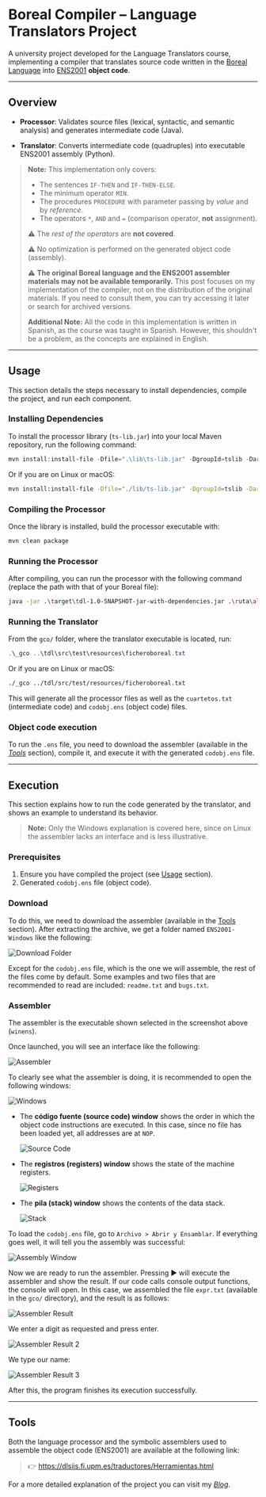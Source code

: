 # Boreal Compiler – Language Translators Project

A university project developed for the Language Translators course, implementing a compiler that translates source code written in the [Boreal Language](https://dlsiis.fi.upm.es/traductores/IntroBoreal.html) into [ENS2001](https://dlsiis.fi.upm.es/traductores/Documentos/ENS2001.pdf) **object code**.

---

## Overview

- **Processor**: Validates source files (lexical, syntactic, and semantic analysis) and generates intermediate code (Java).

- **Translator**: Converts intermediate code (quadruples) into executable ENS2001 assembly (Python).

> **Note:** This implementation only covers:
>
> - The sentences ``IF-THEN`` and ``IF-THEN-ELSE``.
> - The minimum operator ``MIN``.
> - The procedures ``PROCEDURE`` with parameter passing by *value* and by *reference*.
> - The operators ``*``, ``AND`` and ``=`` (comparison operator, **not** assignment).
>
>⚠️ The *rest of the operators* are **not covered**.
>
>⚠️ No optimization is performed on the generated object code (assembly).
>
>⚠️ **The original Boreal language and the ENS2001 assembler materials may not be available temporarily.**
>This post focuses on my implementation of the compiler, not on the distribution of the original materials. If you need to consult them, you can try accessing it later or search for archived versions.
>
> **Additional Note:** All the code in this implementation is written in Spanish, as the course was taught in Spanish. However, this shouldn't be a problem, as the concepts are explained in English.

---

## Usage

This section details the steps necessary to install dependencies, compile the project, and run each component.

### Installing Dependencies

To install the processor library (`ts-lib.jar`) into your local Maven repository, run the following command:

```powershell
mvn install:install-file -Dfile=".\lib\ts-lib.jar" -DgroupId=tslib -DartifactId=ts-lib -Dversion="1.0" -Dpackaging=jar
```

Or if you are on Linux or macOS:

```bash
mvn install:install-file -Dfile="./lib/ts-lib.jar" -DgroupId=tslib -DartifactId=ts-lib -Dversion="1.0" -Dpackaging=jar
```

### Compiling the Processor

Once the library is installed, build the processor executable with:

```powershell
mvn clean package
```

### Running the Processor

After compiling, you can run the processor with the following command (replace the path with that of your Boreal file):

```bash
java -jar .\target\tdl-1.0-SNAPSHOT-jar-with-dependencies.jar .\ruta\al\ficheroBoreal.txt
```

### Running the Translator

From the ``gco/`` folder, where the translator executable is located, run:

```powershell
.\_gco ..\tdl\src\test\resources\ficheroboreal.txt
```

Or if you are on Linux or macOS:

```bash
./_gco ../tdl/src/test/resources/ficheroboreal.txt
```

This will generate all the processor files as well as the ``cuartetos.txt`` (intermediate code) and ``codobj.ens`` (object code) files.

### Object code execution

To run the ``.ens`` file, you need to download the assembler (available in the [*Tools*](#tools) section), compile it, and execute it with the generated ``codobj.ens`` file.

---

## Execution

This section explains how to run the code generated by the translator, and shows an example to understand its behavior.

> **Note:** Only the Windows explanation is covered here, since on Linux the assembler lacks an interface and is less illustrative.

### Prerequisites

1. Ensure you have compiled the project (see [Usage](#usage) section).
2. Generated `codobj.ens` file (object code).

### Download

To do this, we need to download the assembler (available in the [Tools](#tools) section). After extracting the archive, we get a folder named `ENS2001-Windows` like the following:

![Download Folder](images/image2.png)

Except for the `codobj.ens` file, which is the one we will assemble, the rest of the files come by default. Some examples and two files that are recommended to read are included: `readme.txt` and `bugs.txt`.

### Assembler

The assembler is the executable shown selected in the screenshot above (`winens`).

Once launched, you will see an interface like the following:

![Assembler](images/image3.png)

To clearly see what the assembler is doing, it is recommended to open the following windows:

![Windows](images/image4.png)

- The **código fuente (source code) window** shows the order in which the object code instructions are executed. In this case, since no file has been loaded yet, all addresses are at `NOP`.

    ![Source Code](images/image5.png)

- The **registros (registers) window** shows the state of the machine registers.

    ![Registers](images/image6.png)

- The **pila (stack) window** shows the contents of the data stack.

    ![Stack](images/image7.png)

To load the `codobj.ens` file, go to `Archivo > Abrir y Ensamblar`. If everything goes well, it will tell you the assembly was successful:

![Assembly Window](images/image8.png)

Now we are ready to run the assembler. Pressing ▶️ will execute the assembler and show the result. If our code calls console output functions, the console will open. In this case, we assembled the file `expr.txt` (available in the `gco/` directory), and the result is as follows:

![Assembler Result](images/image9.png)

We enter a digit as requested and press enter.

![Assembler Result 2](images/image10.png)

We type our name:

![Assembler Result 3](images/image11.png)

After this, the program finishes its execution successfully.

---

## Tools

Both the language processor and the symbolic assemblers used to assemble the object code (ENS2001) are available at the following link:

>👉 <https://dlsiis.fi.upm.es/traductores/Herramientas.html>

For a more detailed explanation of the project you can visit my [*Blog*](https://azuar4e.github.io/en/posts/tdl/).
